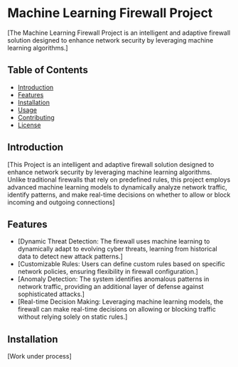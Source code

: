 # Machine Learning Firewall Project


[The Machine Learning Firewall Project is an intelligent and adaptive firewall solution designed to enhance network security by leveraging machine learning algorithms.]

## Table of Contents

- [Introduction](#introduction)
- [Features](#features)
- [Installation](#installation)
- [Usage](#usage)
- [Contributing](#contributing)
- [License](#license)

## Introduction

[This Project is an intelligent and adaptive firewall solution designed to enhance network security by leveraging machine learning algorithms. Unlike traditional 
firewalls that rely on predefined rules, this project employs advanced machine learning models to dynamically analyze network traffic, identify patterns, and make real-time decisions on 
whether to allow or block incoming and outgoing connections]

## Features

- [Dynamic Threat Detection: The firewall uses machine learning to dynamically adapt to evolving cyber threats, learning from historical data to detect new attack patterns.]
- [Customizable Rules: Users can define custom rules based on specific network policies, ensuring flexibility in firewall configuration.]
- [Anomaly Detection: The system identifies anomalous patterns in network traffic, providing an additional layer of defense against sophisticated attacks.]
- [Real-time Decision Making: Leveraging machine learning models, the firewall can make real-time decisions on allowing or blocking traffic without relying solely on static rules.]

## Installation

  [Work under process]
